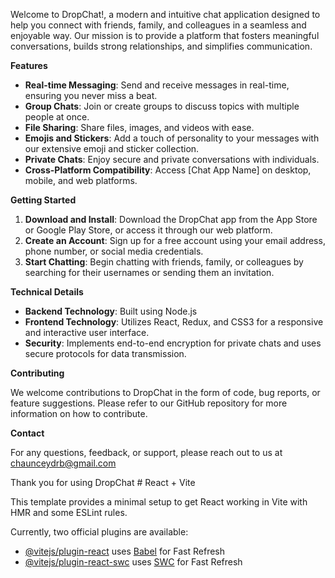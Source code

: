 Welcome to DropChat!, a modern and intuitive chat application designed to help you connect with friends, family, and colleagues in a seamless and enjoyable way. Our mission is to provide a platform that fosters meaningful conversations, builds strong relationships, and simplifies communication.

**Features**

- **Real-time Messaging**: Send and receive messages in real-time, ensuring you never miss a beat.
- **Group Chats**: Join or create groups to discuss topics with multiple people at once.
- **File Sharing**: Share files, images, and videos with ease.
- **Emojis and Stickers**: Add a touch of personality to your messages with our extensive emoji and sticker collection.
- **Private Chats**: Enjoy secure and private conversations with individuals.
- **Cross-Platform Compatibility**: Access [Chat App Name] on desktop, mobile, and web platforms.

**Getting Started**

1. **Download and Install**: Download the DropChat app from the App Store or Google Play Store, or access it through our web platform.
2. **Create an Account**: Sign up for a free account using your email address, phone number, or social media credentials.
3. **Start Chatting**: Begin chatting with friends, family, or colleagues by searching for their usernames or sending them an invitation.

**Technical Details**

- **Backend Technology**: Built using Node.js
- **Frontend Technology**: Utilizes React, Redux, and CSS3 for a responsive and interactive user interface.
- **Security**: Implements end-to-end encryption for private chats and uses secure protocols for data transmission.

**Contributing**

We welcome contributions to DropChat in the form of code, bug reports, or feature suggestions. Please refer to our GitHub repository for more information on how to contribute.


**Contact**

For any questions, feedback, or support, please reach out to us at chaunceydrb@gmail.com

Thank you for using DropChat # React + Vite

This template provides a minimal setup to get React working in Vite with HMR and some ESLint rules.

Currently, two official plugins are available:

- [@vitejs/plugin-react](https://github.com/vitejs/vite-plugin-react/blob/main/packages/plugin-react/README.md) uses [Babel](https://babeljs.io/) for Fast Refresh
- [@vitejs/plugin-react-swc](https://github.com/vitejs/vite-plugin-react-swc) uses [SWC](https://swc.rs/) for Fast Refresh
